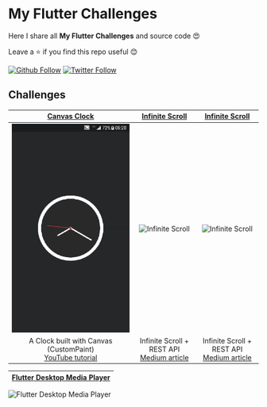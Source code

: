 # My Flutter Challenges

Here I share all **My Flutter Challenges** and source code 😍

Leave a ⭐ if you find this repo useful 😊

[![Github Follow](https://img.shields.io/github/followers/e200?style=social)](https://github.com/e200)
[![Twitter Follow](https://img.shields.io/twitter/follow/iam_e200?style=social)](https://twitter.com/iam_e200)

## Challenges

|[Canvas Clock](clock)|[Infinite Scroll](infinite_scroll)|[Infinite Scroll](infinite_scroll)|
|:-:|:-:|:-:|
|![Canvas Clock](clock/screenshots/screenshot.gif)|![Infinite Scroll](infinite_scroll/screenshots/screenshot.gif)|![Infinite Scroll](infinite_scroll/screenshots/screenshot.gif)|
|A Clock built with Canvas (CustomPaint)<br>[YouTube tutorial](https://youtu.be/fchEcBc2D8A)|Infinite Scroll + REST API<br>[Medium article](https://medium.com/@e200/flutter-infinite-scroll-with-rest-api-2b11f64b9d02)|Infinite Scroll + REST API<br>[Medium article](https://medium.com/@e200/flutter-infinite-scroll-with-rest-api-2b11f64b9d02)|

|[Flutter Desktop Media Player](flutter_desktop_media_player)|
|:-:|
![Flutter Desktop Media Player](flutter_desktop_media_player/screenshots/screenshot.gif)

